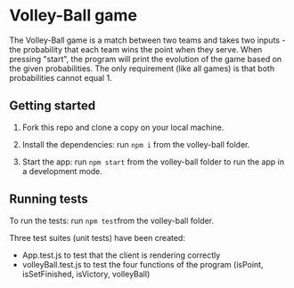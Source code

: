 # Volley-Ball game

The Volley-Ball game is a match between two teams and takes two inputs - the probability that each team wins the point when they serve.
When pressing "start", the program will print the evolution of the game based on the given probabilities.
The only requirement (like all games) is that both probabilities cannot equal 1.

## Getting started

1. Fork this repo and clone a copy on your local machine.

2. Install the dependencies: run `npm i` from the volley-ball folder.

3. Start the app: run `npm start` from the volley-ball folder to run the app in a development mode.


## Running tests

To run the tests: run `npm test`from the volley-ball folder.

Three test suites (unit tests) have been created:
- App.test.js to test that the client is rendering correctly
- volleyBall.test.js to test the four functions of the program (isPoint, isSetFinished, isVictory, volleyBall)

